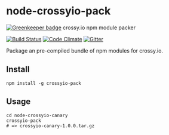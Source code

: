 # node-crossyio-pack

[![Greenkeeper badge](https://badges.greenkeeper.io/crossyio/node-crossyio-pack.svg)](https://greenkeeper.io/)
crossy.io npm module packer

[![Build Status](https://travis-ci.org/crossyio/node-crossyio-pack.svg?branch=master)](https://travis-ci.org/crossyio/node-crossyio-pack)
[![Code Climate](https://codeclimate.com/github/crossyio/node-crossyio-pack/badges/gpa.svg)](https://codeclimate.com/github/crossyio/node-crossyio-pack)
[![Gitter](https://badges.gitter.im/crossyio/chat.svg)](https://gitter.im/crossyio/chat)

Package an pre-compiled bundle of npm modules for crossy.io.

## Install

```shell
npm install -g crossyio-pack
```

## Usage

```shell
cd node-crossyio-canary
crossyio-pack
# => crossyio-canary-1.0.0.tar.gz
```
